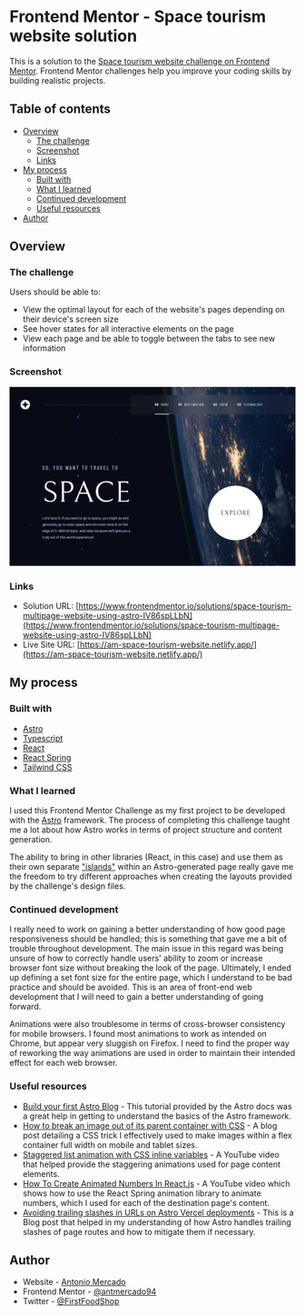 # Frontend Mentor - Space tourism website solution

This is a solution to the [Space tourism website challenge on Frontend Mentor](https://www.frontendmentor.io/challenges/space-tourism-multipage-website-gRWj1URZ3). Frontend Mentor challenges help you improve your coding skills by building realistic projects.

## Table of contents

- [Overview](#overview)
  - [The challenge](#the-challenge)
  - [Screenshot](#screenshot)
  - [Links](#links)
- [My process](#my-process)
  - [Built with](#built-with)
  - [What I learned](#what-i-learned)
  - [Continued development](#continued-development)
  - [Useful resources](#useful-resources)
- [Author](#author)

## Overview

### The challenge

Users should be able to:

- View the optimal layout for each of the website's pages depending on their device's screen size
- See hover states for all interactive elements on the page
- View each page and be able to toggle between the tabs to see new information

### Screenshot

![](./screenshot.jpg)

### Links

- Solution URL: [https://www.frontendmentor.io/solutions/space-tourism-multipage-website-using-astro-IV86spLLbN](https://www.frontendmentor.io/solutions/space-tourism-multipage-website-using-astro-IV86spLLbN)
- Live Site URL: [https://am-space-tourism-website.netlify.app/](https://am-space-tourism-website.netlify.app/)

## My process

### Built with

- [Astro](https://astro.build/)
- [Typescript](https://www.typescriptlang.org/)
- [React](https://reactjs.org/)
- [React Spring](https://www.react-spring.dev/)
- [Tailwind CSS](https://tailwindcss.com/)

### What I learned

I used this Frontend Mentor Challenge as my first project to be developed with the [Astro](https://astro.build/) framework. The process of completing this challenge taught me a lot about how Astro works in terms of project structure and content generation.

The ability to bring in other libraries (React, in this case) and use them as their own separate ["islands"](https://docs.astro.build/en/concepts/islands/#_top) within an Astro-generated page really gave me the freedom to try different approaches when creating the layouts provided by the challenge's design files.

### Continued development

I really need to work on gaining a better understanding of how good page responsiveness should be handled; this is something that gave me a bit of trouble throughout development. The main issue in this regard was being unsure of how to correctly handle users' ability to zoom or increase browser font size without breaking the look of the page. Ultimately, I ended up defining a set font size for the entire page, which I understand to be bad practice and should be avoided. This is an area of front-end web development that I will need to gain a better understanding of going forward.

Animations were also troublesome in terms of cross-browser consistency for mobile browsers. I found most animations to work as intended on Chrome, but appear very sluggish on Firefox. I need to find the proper way of reworking the way animations are used in order to maintain their intended effect for each web browser.

### Useful resources

- [Build your first Astro Blog](https://docs.astro.build/en/tutorial/0-introduction/) - This tutorial provided by the Astro docs was a great help in getting to understand the basics of the Astro framework.
- [How to break an image out of its parent container with CSS](https://gomakethings.com/how-to-break-an-image-out-of-its-parent-container-with-css/) - A blog post detailing a CSS trick I effectively used to make images within a flex container full width on mobile and tablet sizes.
- [Staggered list animation with CSS inline variables](https://www.youtube.com/watch?v=l_sRhY3uRYQ) - A YouTube video that helped provide the staggering animations used for page content elements.
- [How To Create Animated Numbers In React.js](https://www.youtube.com/watch?v=SsDtEq50xiQ) - A YouTube video which shows how to use the React Spring animation library to animate numbers, which I used for each of the destination page's content.
- [Avoiding trailing slashes in URLs on Astro Vercel deployments](https://noahflk.com/blog/trailing-slashes-astro) - This is a Blog post that helped in my understanding of how Astro handles trailing slashes of page routes and how to mitigate them if necessary.

## Author

- Website - [Antonio Mercado](https://amdev.work)
- Frontend Mentor - [@antmercado94](https://www.frontendmentor.io/profile/antmercado94)
- Twitter - [@FirstFoodShop](https://www.twitter.com/firstfoodshop)
